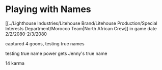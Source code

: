 # Playing with Names
[[../Lighthouse Industries/Litehouse Brand/Litehouse Production/Special Interests Department/Morocco Team|North African Crew]]
in game date 2/2/2080-2/3/2080


captured 4 goons, testing true names

testing true name power
gets Jenny's true name

14 karma